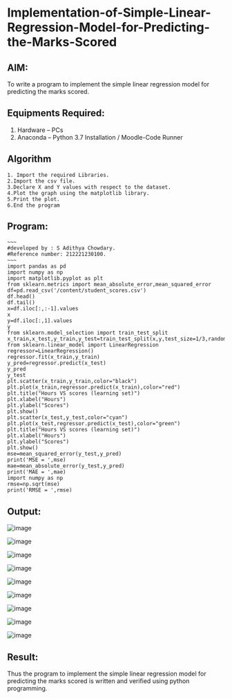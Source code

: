 # Implementation-of-Simple-Linear-Regression-Model-for-Predicting-the-Marks-Scored

## AIM:
To write a program to implement the simple linear regression model for predicting the marks scored.

## Equipments Required:
1. Hardware – PCs
2. Anaconda – Python 3.7 Installation / Moodle-Code Runner



## Algorithm
~~~
1. Import the required Libraries.
2.Import the csv file.
3.Declare X and Y values with respect to the dataset.
4.Plot the graph using the matplotlib library.
5.Print the plot.
6.End the program
~~~



## Program:
```
~~~
#developed by : S Adithya Chowdary.
#Reference number: 212221230100.
~~~
import pandas as pd
import numpy as np
import matplotlib.pyplot as plt
from sklearn.metrics import mean_absolute_error,mean_squared_error
df=pd.read_csv('/content/student_scores.csv')
df.head()
df.tail()
x=df.iloc[:,:-1].values
x
y=df.iloc[:,1].values
y
from sklearn.model_selection import train_test_split
x_train,x_test,y_train,y_test=train_test_split(x,y,test_size=1/3,random_state=0)
from sklearn.linear_model import LinearRegression
regressor=LinearRegression()
regressor.fit(x_train,y_train)
y_pred=regressor.predict(x_test)
y_pred
y_test
plt.scatter(x_train,y_train,color="black") 
plt.plot(x_train,regressor.predict(x_train),color="red") 
plt.title("Hours VS scores (learning set)") 
plt.xlabel("Hours") 
plt.ylabel("Scores") 
plt.show()
plt.scatter(x_test,y_test,color="cyan")
plt.plot(x_test,regressor.predict(x_test),color="green")
plt.title("Hours VS scores (learning set)")
plt.xlabel("Hours")
plt.ylabel("Scores")
plt.show()
mse=mean_squared_error(y_test,y_pred)
print('MSE = ',mse)
mae=mean_absolute_error(y_test,y_pred)
print('MAE = ',mae)
import numpy as np
rmse=np.sqrt(mse)
print('RMSE = ',rmse)
```
## Output:
![image](https://github.com/Adithya-Siddam/Implementation-of-Simple-Linear-Regression-Model-for-Predicting-the-Marks-Scored/assets/93427248/f14e4cb3-c4f3-49f5-abf1-a5f9ad544f10)

![image](https://github.com/Adithya-Siddam/Implementation-of-Simple-Linear-Regression-Model-for-Predicting-the-Marks-Scored/assets/93427248/ae92fdf7-63db-43a2-bb16-56609e6f86ee)

![image](https://github.com/Adithya-Siddam/Implementation-of-Simple-Linear-Regression-Model-for-Predicting-the-Marks-Scored/assets/93427248/0a1510e7-ea6f-40c8-ae8e-2fafcc41eb06)

![image](https://github.com/Adithya-Siddam/Implementation-of-Simple-Linear-Regression-Model-for-Predicting-the-Marks-Scored/assets/93427248/6791134e-c3e6-4dbc-a964-d7addfd29ff7)

![image](https://github.com/Adithya-Siddam/Implementation-of-Simple-Linear-Regression-Model-for-Predicting-the-Marks-Scored/assets/93427248/47613689-a1a6-4a0f-bbef-572211ce556d)

![image](https://github.com/Adithya-Siddam/Implementation-of-Simple-Linear-Regression-Model-for-Predicting-the-Marks-Scored/assets/93427248/0850b263-1004-44d9-bcb4-683b3d1d8967)

![image](https://github.com/Adithya-Siddam/Implementation-of-Simple-Linear-Regression-Model-for-Predicting-the-Marks-Scored/assets/93427248/14de8910-7ad5-4ab1-95cd-c68a79850f17)

![image](https://github.com/Adithya-Siddam/Implementation-of-Simple-Linear-Regression-Model-for-Predicting-the-Marks-Scored/assets/93427248/830fc6ca-8802-4dc6-bf92-bb2da4b9a478)

![image](https://github.com/Adithya-Siddam/Implementation-of-Simple-Linear-Regression-Model-for-Predicting-the-Marks-Scored/assets/93427248/8e2826e2-988a-44bc-8b21-d1e81f564120)


## Result:
Thus the program to implement the simple linear regression model for predicting the marks scored is written and verified using python programming.
